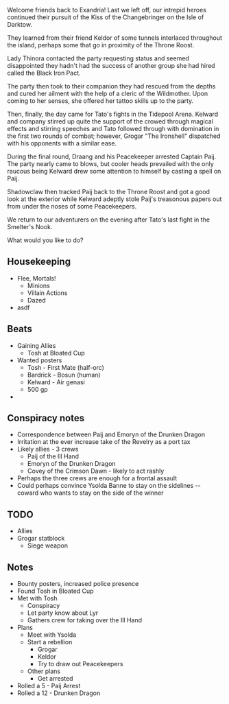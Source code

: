 Welcome friends back to Exandria! Last we left off, our intrepid heroes continued their pursuit of the Kiss of the Changebringer on the Isle of Darktow.

They learned from their friend Keldor of some tunnels interlaced throughout the island, perhaps some that go in proximity of the Throne Roost.

Lady Thinora contacted the party requesting status and seemed disappointed they hadn't had the success of another group she had hired called the Black Iron Pact.

The party then took to their companion they had rescued from the depths and cured her ailment with the help of a cleric of the Wildmother. Upon coming to her senses, she offered her tattoo skills up to the party.

Then, finally, the day came for Tato's fights in the Tidepool Arena. Kelward and company stirred up quite the support of the crowed through magical effects and stirring speeches and Tato followed through with domination in the first two rounds of combat; however, Grogar "The Ironshell" dispatched with his opponents with a similar ease.

During the final round, Draang and his Peacekeeper arrested Captain Paij. The party nearly came to blows, but cooler heads prevailed with the only raucous being Kelward drew some attention to himself by casting a spell on Paij.

Shadowclaw then tracked Paij back to the Throne Roost and got a good look at the exterior while Kelward adeptly stole Paij's treasonous papers out from under the noses of some Peacekeepers.

We return to our adventurers on the evening after Tato's last fight in the Smelter's Nook.

What would you like to do?

## Housekeeping

* Flee, Mortals!
	* Minions
	* Villain Actions
	* Dazed
* asdf
## Beats

* Gaining Allies
	* Tosh at Bloated Cup
* Wanted posters
	* Tosh - First Mate (half-orc)
	* Bardrick - Bosun (human)
	* Kelward - Air genasi
	* 500 gp
* 

## Conspiracy notes

* Correspondence between Paij and Emoryn of the Drunken Dragon
* Irritation at the ever increase take of the Revelry as a port tax
* Likely allies - 3 crews
	* Paij of the Ill Hand
	* Emoryn of the Drunken Dragon
	* Covey of the Crimson Dawn - likely to act rashly
* Perhaps the three crews are enough for a frontal assault
* Could perhaps convince Ysolda Banne to stay on the sidelines -- coward who wants to stay on the side of the winner

## TODO
* Allies
* Grogar statblock
	* Siege weapon

## Notes

* Bounty posters, increased police presence
* Found Tosh in Bloated Cup
* Met with Tosh
	* Conspiracy
	* Let party know about Lyr
	* Gathers crew for taking over the Ill Hand
* Plans
	* Meet with Ysolda
	* Start a rebellion
		* Grogar
		* Keldor
		* Try to draw out Peacekeepers
	* Other plans
		* Get arrested
* Rolled a 5 - Paij Arrest
* Rolled a 12 - Drunken Dragon